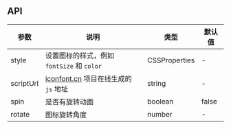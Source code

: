 ## API

| 参数 | 说明 | 类型 | 默认值 |
| --- | --- | --- | --- |
| style | 设置图标的样式，例如 `fontSize` 和 `color` | CSSProperties | - |
| scriptUrl | [iconfont.cn](http://iconfont.cn/) 项目在线生成的 `js` 地址 | string | - |
| spin | 是否有旋转动画 | boolean | false |
| rotate | 图标旋转角度 | number | - |
